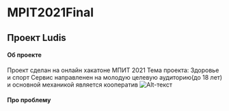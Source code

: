 # MPIT2021Final
## Проект Ludis
#### Об проекте
Проект сделан на онлайн хакатоне МПИТ 2021
Тема проекта: Здоровье и спорт 
Сервис направленен на молодую целевую аудиторию(до 18 лет) и основной механикой является кооператив
![Alt-текст](https://avatars1.githubusercontent.com/u/5384215?v=3&s=460 "Орк")
#### Про проблему
